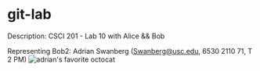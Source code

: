 git-lab
=======

Description: CSCI 201 - Lab 10 with Alice &amp;&amp; Bob



Representing Bob2: Adrian Swanberg (Swanberg@usc.edu, 6530 2110 71, T 2 PM)
![adrian's favorite octocat](http://ruby-journal.com/images/octocat/dr-octocat.png)
